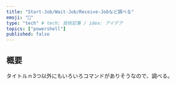```yaml
---
title: "Start-Job/Wait-Job/Receive-Jobなど調べる"
emoji: "🦔"
type: "tech" # tech: 技術記事 / idea: アイデア
topics: ["powershell"]
published: false
---
```

## 概要

タイトルｎ3つ以外にもいろいろコマンドがありそうなので、調べる。
